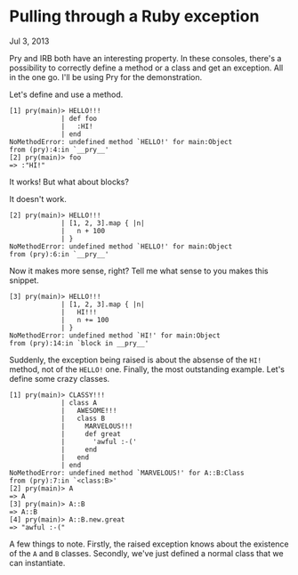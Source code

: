 Pulling through a Ruby exception
================================

<p class="post__date"><time datetime="2013-07-03">Jul 3, 2013</time></p>

Pry and IRB both have an interesting property. In these consoles, there's a
possibility to correctly define a method or a class and get an exception. All in
the one go. I'll be using Pry for the demonstration.

Let's define and use a method.

```
[1] pry(main)> HELLO!!!
             | def foo
             |   :HI!
             | end
NoMethodError: undefined method `HELLO!' for main:Object
from (pry):4:in `__pry__'
[2] pry(main)> foo
=> :"HI!"
```

It works! But what about blocks?

It doesn't work.

```
[2] pry(main)> HELLO!!!
             | [1, 2, 3].map { |n|
             |   n + 100
             | }
NoMethodError: undefined method `HELLO!' for main:Object
from (pry):6:in `__pry__'
```

Now it makes more sense, right? Tell me what sense to you makes this snippet.

```
[3] pry(main)> HELLO!!!
             | [1, 2, 3].map { |n|
             |   HI!!!
             |   n += 100
             | }
NoMethodError: undefined method `HI!' for main:Object
from (pry):14:in `block in __pry__'
```

Suddenly, the exception being raised is about the absense of the `HI!` method,
not of the `HELLO!` one. Finally, the most outstanding example. Let's define
some crazy classes.

```
[1] pry(main)> CLASSY!!!
             | class A
             |   AWESOME!!!
             |   class B
             |     MARVELOUS!!!
             |     def great
             |       'awful :-('
             |     end
             |   end
             | end
NoMethodError: undefined method `MARVELOUS!' for A::B:Class
from (pry):7:in `<class:B>'
[2] pry(main)> A
=> A
[3] pry(main)> A::B
=> A::B
[4] pry(main)> A::B.new.great
=> "awful :-("
```

A few things to note. Firstly, the raised exception knows about the existence of
the `A` and `B` classes. Secondly, we've just defined a normal class that
we can instantiate.
